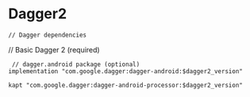 # Dagger2



    // Dagger dependencies
  // Basic Dagger 2 (required)
 
    
     // dagger.android package (optional)
    implementation "com.google.dagger:dagger-android:$dagger2_version"

    kapt "com.google.dagger:dagger-android-processor:$dagger2_version"


